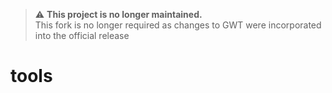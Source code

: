 > :warning: **This project is no longer maintained.**  
> This fork is no longer required as changes to GWT were incorporated into the official release


# tools
